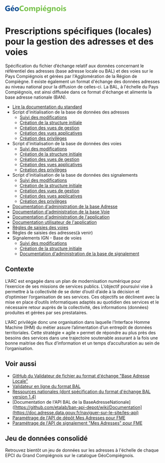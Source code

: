 ![picto](https://github.com/sigagglocompiegne/orga_gest_igeo/blob/master/doc/img/geocompiegnois_2020_reduit_v2.png)

# Prescriptions spécifiques (locales) pour la gestion des adresses et des voies

Spécification du fichier d’échange relatif aux données concernant le référentiel des adresses (base adresse locale ou BAL) et des voies sur le Pays Compiégnois et gérées par l'Agglomération de la Région de Compiègne. Il existe également un format d'échange des données adresses au niveau national pour la diffusion de celles-ci. La BAL, à l'échelle du Pays Compiégnois, est ainsi diffusée dans ce format d'échange et alimente la base adresse nationale (BAN). 

- [Lire la documentation du standard](gabarit/livrables.md)
- Script d'initialisation de la base de données des adresses
  * [Suivi des modifications](bdd/ad_00_trace.sql)
  * [Création  de la structure initiale](bdd/ad_10_squelette.sql)
  * [Création des vues de gestion](bdd/ad_20_vues_gestion.sql)
  * [Création des vues applicatives](bdd/ad_21_vues_xapps.sql)
  * [Création des privilèges](bdd/99_grant.sql)
- Script d'initialisation de la base de données des voies
  * [Suivi des modifications](bdd/voie_00_trace.sql)
  * [Création  de la structure initiale](bdd/voie_10_squelette.sql)
  * [Création des vues de gestion](bdd/voie_20_vues_gestion.sql)
  * [Création des vues applicatives](bdd/voie_21_vues_xapps.sql)
  * [Création des privilèges](bdd/99_grant.sql)
- Script d'initialisation de la base de données des signalements
  * [Suivi des modifications](bdd/sign_00_trace.sql)
  * [Création  de la structure initiale](bdd/sign_10_squelette.sql)
  * [Création des vues de gestion](bdd/sign_20_vues_gestion.sql)
  * [Création des vues applicatives](bdd/sign_21_vues_xapps.sql)
  * [Création des privilèges](bdd/99_grant.sql) 
- [Documentation d'administration de la base Adresse](bdd/doc_admin_bd_adresse.md) 
- [Documentation d'administration de la base Voie](bdd/doc_admin_bd_voie.md) 
- [Documentation d'administration de l'application](app/doc_admin_app_rva.md)
- [Documentation utilisateur de l'application](app/doc_user_app_rva.md)
- [Règles de saisies des voies](gabarit/livrables.md)
- Règles de saisies des adresses(à venir)
- Signalements IGN - Base de voies
  * [Suivi des modifications](ign/ign_sign_00_trace.sql)
  * [Création de la structure initiale](ign/ign_sign_10_squelette.sql)
  * [Documentation d'administration de la base de signalement](ign/doc_admin_ign_sign.md)
  
## Contexte

L’ARC est engagée dans un plan de modernisation numérique pour l’exercice de ses missions de services publics. L’objectif poursuivi vise à permettre à la collectivité de se doter d’outil d’aide à la décision et d’optimiser l’organisation de ses services. Ces objectifs se déclinent avec la mise en place d’outils informatiques adaptés au quotidien des services et le nécessaire retour auprès de la collectivité, des informations (données) produites et gérées par ses prestataires. 

L’ARC privilégie donc une organisation dans laquelle l’Interface Homme Machine (IHM) du métier assure l’alimentation d’un entrepôt de données territoriales. Cette stratégie « agile » permet de répondre au plus près des besoins des services dans une trajectoire soutenable assurant à la fois une bonne maitrise des flux d’information et un temps d’acculturation au sein de l’organisation.

## Voir aussi

- [GitHub du Validateur de fichier au format d'échange "Base Adresse Locale"](https://github.com/etalab/bal)
- [Validateur en ligne du format BAL](https://adresse.data.gouv.fr/bases-locales/validateur)
- [Ressources nationales (dont spécification du format d'échange BAL version 1.4)](https://aitf-sig-topo.github.io/voies-adresses/#format-bal)
- [Documentation de l'API BAL de la BaseAdresseNationale]([https://github.com/etalab/ban-api-depot/wiki/Documentation](https://doc.adresse.data.gouv.fr/naviguer-sur-le-site/les-api)
- [Paramétrage de l'API de dépôt Mes Adresses pour FME](https://github.com/sigagglocompiegne/rva/blob/master/api/doc_api_balc_fme.md)
- [Paramétrage de l'API de signalement "Mes Adresses" pour FME](https://github.com/sigagglocompiegne/rva/blob/master/api/doc_api_sign_fme.md)


## Jeu de données consolidé

Retrouvez bientôt un jeu de données sur les adresses à l'échelle de chaque EPCI du Grand Compiégnois sur le catalogue GéoCompiégnois.


